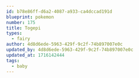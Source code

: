 ```yaml
---
id: b78e86ff-d6a2-4087-a933-ca4dccad191d
blueprint: pokemon
number: 175
title: Togepi
types:
  - fairy
author: 4d8d6ede-5963-429f-9c2f-74b897007e0c
updated_by: 4d8d6ede-5963-429f-9c2f-74b897007e0c
updated_at: 1716142444
tags:
  - baby
---
```

